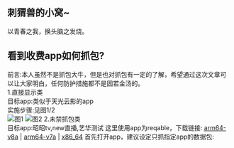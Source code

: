 ## 刺猬兽的小窝~
以青春之我，换头脑之发烧。
## 看到收费app如何抓包?
前言:本人虽然不是抓包大牛，但是也对抓包有一定的了解，希望通过这次文章可以让大家明白，任何防护措施都不是固若金汤的。
<br>
1.直接显示类
<br>
目标app:类似于天光云影的app
<br>
实施步骤:见图1/2
<br>
![图1](https://ooo.0x0.ooo/2025/05/18/OdvvW1.jpg "图1")
![图2](https://ooo.0x0.ooo/2025/05/18/OdvyyI.jpg "图2")
2.未禁抓包类
<br>
目标app:昭昭tv,new直播,艺华测试
这里使用app为reqable，下载链接:
<a href="https://api.reqable.com/download?platform=android&arch=arm64&ext=apk&locale=zh">arm64-v8a</a>
|
<a href="https://api.reqable.com/download?platform=android&arch=arm&ext=apk&locale=zh">arm64-v7a</a>
|
<a href="https://api.reqable.com/download?platform=android&arch=x86_64&ext=apk&locale=zh">x86_64</a>
首先打开app，建议设定只抓指定app的数据包:
